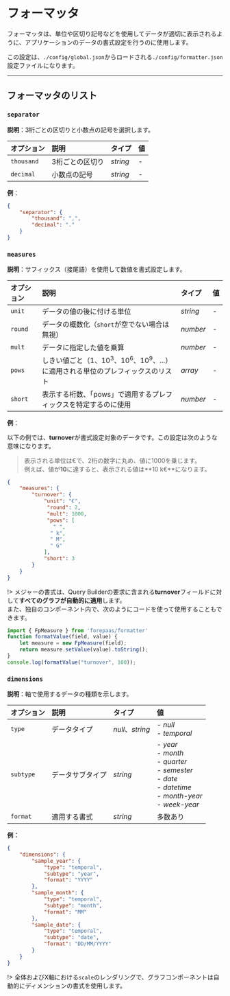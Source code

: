 # フォーマッタ

フォーマッタは、単位や区切り記号などを使用してデータが適切に表示されるように、アプリケーションのデータの書式設定を行うのに使用します。

この設定は、`./config/global.json`からロードされる`./config/formatter.json`設定ファイルになります。

---
## フォーマッタのリスト

### `separator`

**説明**：3桁ごとの区切りと小数点の記号を選択します。

| オプション     | 説明              | タイプ     | 値 |
| :--------- | :----------------------- | :------- | :----- |
| `thousand` | 3桁ごとの区切り  | _string_ | _-_    |
| `decimal`  | 小数点の記号 | _string_ | _-_    |

 **例**：

```json
{
    "separator": {
        "thousand": ",",
        "decimal": "."
    }
}
```


### `measures`

**説明**：サフィックス（接尾語）を使用して数値を書式設定します。

| オプション     | 説明              | タイプ      | 値 |
| :--------- | :----------------------- | :-------- | :----- |
| `unit ` | データの値の後に付ける単位 | _string_ | - |
| `round` | データの概数化（`short`が空でない場合は無視） | _number_ | - |
| `mult` | データに指定した値を乗算 | _number_ | - |
| `pows` | しきい値ごと（1、10<sup>3</sup>、10<sup>6</sup>、10<sup>9</sup>、...）に適用される単位のプレフィックスのリスト | _array_ | - |
| `short` | 表示する桁数、「pows」で適用するプレフィックスを特定するのに使用 | _number_ | - |

 **例**：

以下の例では、**turnover**が書式設定対象のデータです。この設定は次のような意味になります。

>表示される単位は€で、2桁の数字に丸め、値に1000を乗じます。  
例えば、値が**10**に達すると、表示される値は**10 k€**になります。

```json
{
    "measures": {
        "turnover": {
            "unit": "€",
             "round": 2,
             "mult": 1000,
             "pows": [
               " ",
              " k",
              " M",
              " G"
            ],
            "short": 3
        }
    }
}
```

!> メジャーの書式は、Query Builderの要求に含まれる**turnover**フィールドに対して**すべてのグラフが自動的に適用**します。  
また、独自のコンポーネント内で、次のようにコードを使って使用することもできます。


```jsx
import { FpMeasure } from 'forepaas/formatter'
function formatValue(field, value) {
    let measure = new FpMeasure(field);
    return measure.setValue(value).toString();
}
console.log(formatValue("turnover", 100));

```

### `dimensions`

**説明**：軸で使用するデータの種類を示します。

| オプション     | 説明              | タイプ      | 値 |
| :--------- | :----------------------- | :-------- | :----- |
| `type `    | データタイプ | _null_、_string_ | - _null_<br />- _temporal_ |
| `subtype`  | データサブタイプ | _string_ | - _year_<br />- _month_<br />- _quarter_<br />- _semester_<br />- _date_<br />- _datetime_<br />- _month-year_<br />- _week-year_ |
| `format`   | 適用する書式 | _string_ | 多数あり |

**例：**

```json
{
    "dimensions": {
        "sample_year": {
            "type": "temporal",
            "subtype": "year",
            "format": "YYYY"
        },
        "sample_month": {
            "type": "temporal",
            "subtype": "month",
            "format": "MM"
        },
        "sample_date": {
            "type": "temporal",
            "subtype": "date",
            "format": "DD/MM/YYYY"
        }
    }
}
```

!> 全体およびX軸における`scale`のレンダリングで、グラフコンポーネントは自動的にディメンションの書式を使用します。